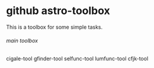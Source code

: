 # github astro-toolbox

This is a toolbox for some simple tasks.

###### main toolbox 
cigale-tool
gfinder-tool
selfunc-tool
lumfunc-tool
cfjk-tool

<!-- ###### commend 
###### python wht2edge.py  whtsname  blocksize = 20  --